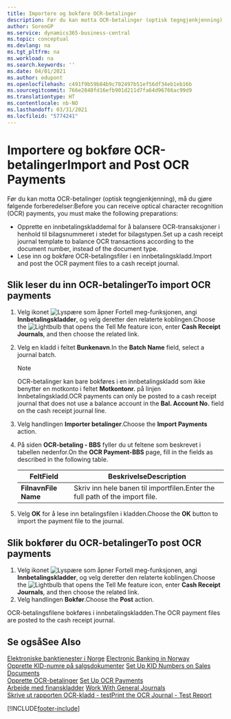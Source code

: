 ```yaml
---
title: Importere og bokføre OCR-betalinger
description: Før du kan motta OCR-betalinger (optisk tegngjenkjenning), må du gjøre noen forberedelser.
author: SorenGP
ms.service: dynamics365-business-central
ms.topic: conceptual
ms.devlang: na
ms.tgt_pltfrm: na
ms.workload: na
ms.search.keywords: ''
ms.date: 04/01/2021
ms.author: edupont
ms.openlocfilehash: c491f9b59b84b9c702497b51ef56df34eb1eb16b
ms.sourcegitcommit: 766e2840fd16efb901d211d7fa64d96766ac99d9
ms.translationtype: HT
ms.contentlocale: nb-NO
ms.lasthandoff: 03/31/2021
ms.locfileid: "5774241"
---
```

# <a name="import-and-post-ocr-payments"></a><span data-ttu-id="db80a-103">Importere og bokføre OCR-betalinger</span><span class="sxs-lookup"><span data-stu-id="db80a-103">Import and Post OCR Payments</span></span>
<span data-ttu-id="db80a-104">Før du kan motta OCR-betalinger (optisk tegngjenkjenning), må du gjøre følgende forberedelser:</span><span class="sxs-lookup"><span data-stu-id="db80a-104">Before you can receive optical character recognition (OCR) payments, you must make the following preparations:</span></span>  

- <span data-ttu-id="db80a-105">Opprette en innbetalingskladdemal for å balansere OCR-transaksjoner i henhold til bilagsnummeret i stedet for bilagstypen.</span><span class="sxs-lookup"><span data-stu-id="db80a-105">Set up a cash receipt journal template to balance OCR transactions according to the document number, instead of the document type.</span></span>  
- <span data-ttu-id="db80a-106">Lese inn og bokføre OCR-betalingsfiler i en innbetalingskladd.</span><span class="sxs-lookup"><span data-stu-id="db80a-106">Import and post the OCR payment files to a cash receipt journal.</span></span>  

## <a name="to-import-ocr-payments"></a><span data-ttu-id="db80a-107">Slik leser du inn OCR-betalinger</span><span class="sxs-lookup"><span data-stu-id="db80a-107">To import OCR payments</span></span>  

1.  <span data-ttu-id="db80a-108">Velg ikonet ![Lyspære som åpner Fortell meg-funksjonen](../../media/ui-search/search_small.png "Fortell hva du vil gjøre"), angi **Innbetalingskladder**, og velg deretter den relaterte koblingen.</span><span class="sxs-lookup"><span data-stu-id="db80a-108">Choose the ![Lightbulb that opens the Tell Me feature](../../media/ui-search/search_small.png "Tell me what you want to do") icon, enter **Cash Receipt Journals**, and then choose the related link.</span></span>  
2.  <span data-ttu-id="db80a-109">Velg en kladd i feltet **Bunkenavn**.</span><span class="sxs-lookup"><span data-stu-id="db80a-109">In the **Batch Name** field, select a journal batch.</span></span>  

    > [!NOTE]  
    >  <span data-ttu-id="db80a-110">OCR-betalinger kan bare bokføres i en innbetalingskladd som ikke benytter en motkonto i feltet **Motkontonr.** på linjen Innbetalingskladd.</span><span class="sxs-lookup"><span data-stu-id="db80a-110">OCR payments can only be posted to a cash receipt journal that does not use a balance account in the **Bal. Account No.** field on the cash receipt journal line.</span></span>  

3.  <span data-ttu-id="db80a-111">Velg handlingen **Importer betalinger**.</span><span class="sxs-lookup"><span data-stu-id="db80a-111">Choose the **Import Payments** action.</span></span>  
4.  <span data-ttu-id="db80a-112">På siden **OCR-betaling - BBS** fyller du ut feltene som beskrevet i tabellen nedenfor.</span><span class="sxs-lookup"><span data-stu-id="db80a-112">On the **OCR Payment-BBS** page, fill in the fields as described in the following table.</span></span>  

    |<span data-ttu-id="db80a-113">Felt</span><span class="sxs-lookup"><span data-stu-id="db80a-113">Field</span></span>|<span data-ttu-id="db80a-114">Beskrivelse</span><span class="sxs-lookup"><span data-stu-id="db80a-114">Description</span></span>|  
    |---------------------------------|---------------------------------------|  
    |<span data-ttu-id="db80a-115">**Filnavn**</span><span class="sxs-lookup"><span data-stu-id="db80a-115">**File Name**</span></span>|<span data-ttu-id="db80a-116">Skriv inn hele banen til importfilen.</span><span class="sxs-lookup"><span data-stu-id="db80a-116">Enter the full path of the import file.</span></span>|  

5.  <span data-ttu-id="db80a-117">Velg **OK** for å lese inn betalingsfilen i kladden.</span><span class="sxs-lookup"><span data-stu-id="db80a-117">Choose the **OK** button to import the payment file to the journal.</span></span>  

## <a name="to-post-ocr-payments"></a><span data-ttu-id="db80a-118">Slik bokfører du OCR-betalinger</span><span class="sxs-lookup"><span data-stu-id="db80a-118">To post OCR payments</span></span>  

1.  <span data-ttu-id="db80a-119">Velg ikonet ![Lyspære som åpner Fortell meg-funksjonen](../../media/ui-search/search_small.png "Fortell hva du vil gjøre"), angi **Innbetalingskladder**, og velg deretter den relaterte koblingen.</span><span class="sxs-lookup"><span data-stu-id="db80a-119">Choose the ![Lightbulb that opens the Tell Me feature](../../media/ui-search/search_small.png "Tell me what you want to do") icon, enter **Cash Receipt Journals**, and then choose the related link.</span></span>  
2.  <span data-ttu-id="db80a-120">Velg handlingen **Bokfør**.</span><span class="sxs-lookup"><span data-stu-id="db80a-120">Choose the **Post** action.</span></span>  

<span data-ttu-id="db80a-121">OCR-betalingsfilene bokføres i innbetalingskladden.</span><span class="sxs-lookup"><span data-stu-id="db80a-121">The OCR payment files are posted to the cash receipt journal.</span></span>  

## <a name="see-also"></a><span data-ttu-id="db80a-122">Se også</span><span class="sxs-lookup"><span data-stu-id="db80a-122">See Also</span></span>  
 <span data-ttu-id="db80a-123">[Elektroniske banktjenester i Norge](electronic-banking-in-norway.md) </span><span class="sxs-lookup"><span data-stu-id="db80a-123">[Electronic Banking in Norway](electronic-banking-in-norway.md) </span></span>  
 <span data-ttu-id="db80a-124">[Opprette KID-numre på salgsdokumenter](how-to-set-up-kid-numbers-on-sales-documents.md) </span><span class="sxs-lookup"><span data-stu-id="db80a-124">[Set Up KID Numbers on Sales Documents](how-to-set-up-kid-numbers-on-sales-documents.md) </span></span>  
 <span data-ttu-id="db80a-125">[Opprette OCR-betalinger](how-to-set-up-ocr-payments.md) </span><span class="sxs-lookup"><span data-stu-id="db80a-125">[Set Up OCR Payments](how-to-set-up-ocr-payments.md) </span></span>  
 <span data-ttu-id="db80a-126">[Arbeide med finanskladder](../../ui-work-general-journals.md) </span><span class="sxs-lookup"><span data-stu-id="db80a-126">[Work With General Journals](../../ui-work-general-journals.md) </span></span>  
 [<span data-ttu-id="db80a-127">Skrive ut rapporten OCR-kladd - test</span><span class="sxs-lookup"><span data-stu-id="db80a-127">Print the OCR Journal - Test Report</span></span>](how-to-print-the-ocr-journal-test-report.md)


[!INCLUDE[footer-include](../../includes/footer-banner.md)]